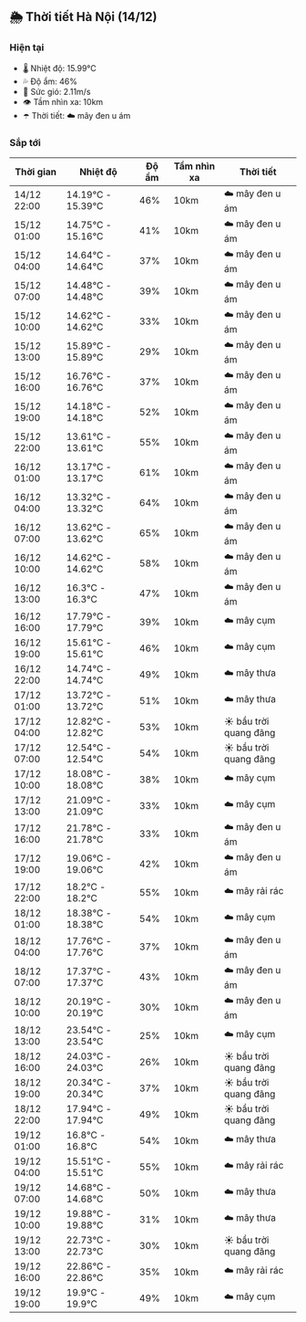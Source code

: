 ## 🌦️ Thời tiết Hà Nội (14/12)

### Hiện tại

- 🌡️ Nhiệt độ: 15.99℃
- 💦 Độ ẩm: 46%
- 💨 Sức gió: 2.11m/s
- 👁️ Tầm nhìn xa: 10km
- ☂️ Thời tiết: ☁️ mây đen u ám

### Sắp tới

| Thời gian | Nhiệt độ | Độ ẩm | Tầm nhìn xa | Thời tiết |
| --- | --- | --- | --- | --- |
| 14/12 22:00 | 14.19℃ - 15.39℃ | 46% | 10km | ☁️ mây đen u ám |
| 15/12 01:00 | 14.75℃ - 15.16℃ | 41% | 10km | ☁️ mây đen u ám |
| 15/12 04:00 | 14.64℃ - 14.64℃ | 37% | 10km | ☁️ mây đen u ám |
| 15/12 07:00 | 14.48℃ - 14.48℃ | 39% | 10km | ☁️ mây đen u ám |
| 15/12 10:00 | 14.62℃ - 14.62℃ | 33% | 10km | ☁️ mây đen u ám |
| 15/12 13:00 | 15.89℃ - 15.89℃ | 29% | 10km | ☁️ mây đen u ám |
| 15/12 16:00 | 16.76℃ - 16.76℃ | 37% | 10km | ☁️ mây đen u ám |
| 15/12 19:00 | 14.18℃ - 14.18℃ | 52% | 10km | ☁️ mây đen u ám |
| 15/12 22:00 | 13.61℃ - 13.61℃ | 55% | 10km | ☁️ mây đen u ám |
| 16/12 01:00 | 13.17℃ - 13.17℃ | 61% | 10km | ☁️ mây đen u ám |
| 16/12 04:00 | 13.32℃ - 13.32℃ | 64% | 10km | ☁️ mây đen u ám |
| 16/12 07:00 | 13.62℃ - 13.62℃ | 65% | 10km | ☁️ mây đen u ám |
| 16/12 10:00 | 14.62℃ - 14.62℃ | 58% | 10km | ☁️ mây đen u ám |
| 16/12 13:00 | 16.3℃ - 16.3℃ | 47% | 10km | ☁️ mây đen u ám |
| 16/12 16:00 | 17.79℃ - 17.79℃ | 39% | 10km | ☁️ mây cụm |
| 16/12 19:00 | 15.61℃ - 15.61℃ | 46% | 10km | ☁️ mây cụm |
| 16/12 22:00 | 14.74℃ - 14.74℃ | 49% | 10km | ☁️ mây thưa |
| 17/12 01:00 | 13.72℃ - 13.72℃ | 51% | 10km | ☁️ mây thưa |
| 17/12 04:00 | 12.82℃ - 12.82℃ | 53% | 10km | ☀️ bầu trời quang đãng |
| 17/12 07:00 | 12.54℃ - 12.54℃ | 54% | 10km | ☀️ bầu trời quang đãng |
| 17/12 10:00 | 18.08℃ - 18.08℃ | 38% | 10km | ☁️ mây cụm |
| 17/12 13:00 | 21.09℃ - 21.09℃ | 33% | 10km | ☁️ mây cụm |
| 17/12 16:00 | 21.78℃ - 21.78℃ | 33% | 10km | ☁️ mây đen u ám |
| 17/12 19:00 | 19.06℃ - 19.06℃ | 42% | 10km | ☁️ mây đen u ám |
| 17/12 22:00 | 18.2℃ - 18.2℃ | 55% | 10km | ☁️ mây rải rác |
| 18/12 01:00 | 18.38℃ - 18.38℃ | 54% | 10km | ☁️ mây cụm |
| 18/12 04:00 | 17.76℃ - 17.76℃ | 37% | 10km | ☁️ mây đen u ám |
| 18/12 07:00 | 17.37℃ - 17.37℃ | 43% | 10km | ☁️ mây đen u ám |
| 18/12 10:00 | 20.19℃ - 20.19℃ | 30% | 10km | ☁️ mây đen u ám |
| 18/12 13:00 | 23.54℃ - 23.54℃ | 25% | 10km | ☁️ mây cụm |
| 18/12 16:00 | 24.03℃ - 24.03℃ | 26% | 10km | ☀️ bầu trời quang đãng |
| 18/12 19:00 | 20.34℃ - 20.34℃ | 37% | 10km | ☀️ bầu trời quang đãng |
| 18/12 22:00 | 17.94℃ - 17.94℃ | 49% | 10km | ☀️ bầu trời quang đãng |
| 19/12 01:00 | 16.8℃ - 16.8℃ | 54% | 10km | ☁️ mây thưa |
| 19/12 04:00 | 15.51℃ - 15.51℃ | 55% | 10km | ☁️ mây rải rác |
| 19/12 07:00 | 14.68℃ - 14.68℃ | 50% | 10km | ☁️ mây thưa |
| 19/12 10:00 | 19.88℃ - 19.88℃ | 31% | 10km | ☁️ mây thưa |
| 19/12 13:00 | 22.73℃ - 22.73℃ | 30% | 10km | ☀️ bầu trời quang đãng |
| 19/12 16:00 | 22.86℃ - 22.86℃ | 35% | 10km | ☁️ mây rải rác |
| 19/12 19:00 | 19.9℃ - 19.9℃ | 49% | 10km | ☁️ mây cụm |
